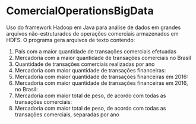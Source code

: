 # ComercialOperationsBigData
Uso do framework Hadoop em Java para análise de dados em grandes arquivos não-estruturados de operações comerciais armazenados em HDFS.
O programa gera arquivos de texto contendo:

1. País com a maior quantidade de transações comerciais efetuadas
2. Mercadoria com a maior quantidade de transações comerciais no Brasil
3. Quantidade de transações comerciais realizadas por ano
4. Mercadoria com maior quantidade de transações financeiras:
5. Mercadoria com maior quantidade de transações financeiras em 2016:
6. Mercadoria com maior quantidade de transações financeiras em 2016, no Brasil:
7. Mercadoria com maior total de peso, de acordo com todas as transações comerciais:
8. Mercadoria com maior total de peso, de acordo com todas as transações comerciais, separadas por ano
